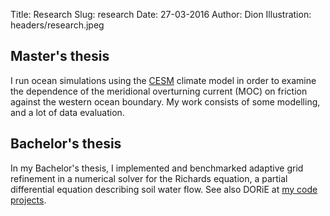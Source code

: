 Title: Research
Slug: research
Date: 27-03-2016
Author: Dion
Illustration: headers/research.jpeg

## Master's thesis

I run ocean simulations using the [CESM](http://www2.cesm.ucar.edu/) climate model in order to examine the dependence of the meridional overturning current (MOC) on friction against the western ocean boundary. My work consists of some modelling, and a lot of data evaluation.

## Bachelor's thesis

In my Bachelor's thesis, I implemented and benchmarked adaptive grid refinement in a numerical solver for the Richards equation, a partial differential equation describing soil water flow. See also DORiE at [my code projects](#code-projects-content).
